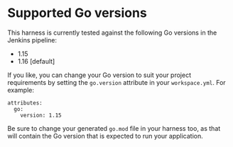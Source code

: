 # Supported Go versions

This harness is currently tested against the following Go versions in the Jenkins pipeline:

* 1.15
* 1.16 [default]

If you like, you can change your Go version to suit your project requirements by setting the `go.version` attribute in your `workspace.yml`. For example:

    attributes:
      go:
        version: 1.15

Be sure to change your generated `go.mod` file in your harness too, as that will contain the Go version that is expected to run your application.

